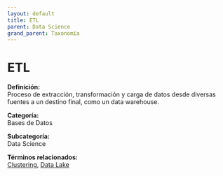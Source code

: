 ```yaml
---
layout: default
title: ETL
parent: Data Science
grand_parent: Taxonomía
---
```


# ETL

**Definición:**  
Proceso de extracción, transformación y carga de datos desde diversas fuentes a un destino final, como un data warehouse.

**Categoría:**  
Bases de Datos

**Subcategoría:**  
Data Science

**Términos relacionados:**  
[Clustering](https://maleniski.github.io/diccionario-angl-tec-mx/docs/taxonomia/bases-de-datos/data-science/clustering.html), [Data Lake](https://maleniski.github.io/diccionario-angl-tec-mx/docs/taxonomia/bases-de-datos/data-science/data-lake.html)
